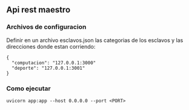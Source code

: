 ## Api rest maestro

### Archivos de configuracion

Definir en un archivo esclavos.json las categorias de los esclavos
y las direcciones donde estan corriendo:

```
{
  "computacion": "127.0.0.1:3000"
  "deporte": "127.0.0.1:3001"
}
```


### Como ejecutar

`
  uvicorn app:app --host 0.0.0.0 --port <PORT>
`
